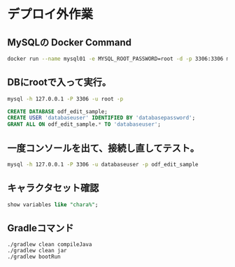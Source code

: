 # デプロイ外作業

## MySQLの Docker Command

```bash
docker run --name mysql01 -e MYSQL_ROOT_PASSWORD=root -d -p 3306:3306 mysql:latest --character-set-server=utf8mb4 --collation-server=utf8mb4_unicode_ci --lower_case_table_names=1
```

## DBにrootで入って実行。

```bash
mysql -h 127.0.0.1 -P 3306 -u root -p
```

```SQL
CREATE DATABASE odf_edit_sample;
CREATE USER 'databaseuser' IDENTIFIED BY 'databasepassword';
GRANT ALL ON odf_edit_sample.* TO 'databaseuser';
```

## 一度コンソールを出て、接続し直してテスト。

```bash
mysql -h 127.0.0.1 -P 3306 -u databaseuser -p odf_edit_sample
```

## キャラクタセット確認

```SQL
show variables like "chara%";
```

## Gradleコマンド

```
./gradlew clean compileJava
./gradlew clean jar
./gradlew bootRun
```
